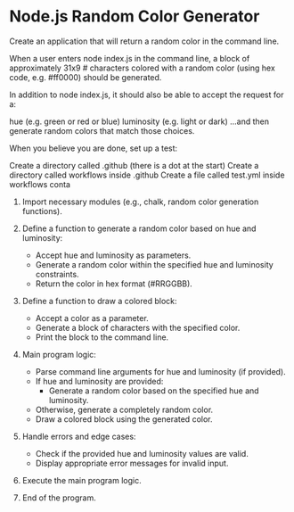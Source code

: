 # Node.js Random Color Generator

Create an application that will return a random color in the command line.

When a user enters node index.js in the command line, a block of approximately 31x9 # characters colored with a random color (using hex code, e.g. #ff0000) should be generated.

In addition to node index.js, it should also be able to accept the request for a:

hue (e.g. green or red or blue)
luminosity (e.g. light or dark)
...and then generate random colors that match those choices.

When you believe you are done, set up a test:

Create a directory called .github (there is a dot at the start)
Create a directory called workflows inside .github
Create a file called test.yml inside workflows conta

1. Import necessary modules (e.g., chalk, random color generation functions).

2. Define a function to generate a random color based on hue and luminosity:

   - Accept hue and luminosity as parameters.
   - Generate a random color within the specified hue and luminosity constraints.
   - Return the color in hex format (#RRGGBB).

3. Define a function to draw a colored block:

   - Accept a color as a parameter.
   - Generate a block of characters with the specified color.
   - Print the block to the command line.

4. Main program logic:

   - Parse command line arguments for hue and luminosity (if provided).
   - If hue and luminosity are provided:
     - Generate a random color based on the specified hue and luminosity.
   - Otherwise, generate a completely random color.
   - Draw a colored block using the generated color.

5. Handle errors and edge cases:

   - Check if the provided hue and luminosity values are valid.
   - Display appropriate error messages for invalid input.

6. Execute the main program logic.

7. End of the program.
